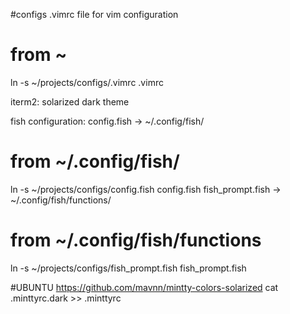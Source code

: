 #configs
.vimrc file for vim configuration
# from ~
ln -s ~/projects/configs/.vimrc .vimrc

iterm2:
solarized dark theme

fish configuration:
config.fish -> ~/.config/fish/ 
# from ~/.config/fish/
ln -s ~/projects/configs/config.fish config.fish
fish_prompt.fish -> ~/.config/fish/functions/
# from ~/.config/fish/functions
ln -s ~/projects/configs/fish_prompt.fish fish_prompt.fish

#UBUNTU
https://github.com/mavnn/mintty-colors-solarized
cat .minttyrc.dark >> .minttyrc


